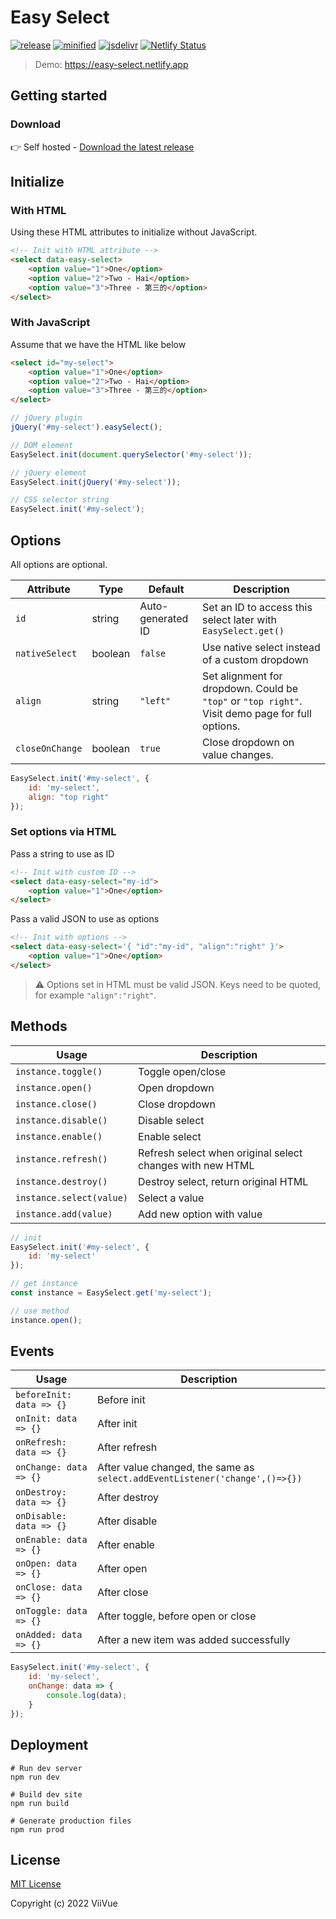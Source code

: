 # Easy Select

[![release](https://badgen.net/github/release/viivue/easy-select/)](https://github.com/viivue/easy-select/releases/latest)
[![minified](https://badgen.net/badge/minified/9KB/cyan)](https://www.jsdelivr.com/package/gh/viivue/easy-select)
[![jsdelivr](https://data.jsdelivr.com/v1/package/gh/viivue/easy-select/badge?style=rounded)](https://www.jsdelivr.com/package/gh/viivue/easy-select)
[![Netlify Status](https://api.netlify.com/api/v1/badges/84c6ed49-b3f3-450b-857a-ec904db724b7/deploy-status)](https://app.netlify.com/sites/easy-select/deploys)

> Demo: https://easy-select.netlify.app

## Getting started

### Download

👉 Self hosted - [Download the latest release](https://github.com/viivue/easy-select)

## Initialize

### With HTML

Using these HTML attributes to initialize without JavaScript.

```html
<!-- Init with HTML attribute -->
<select data-easy-select>
    <option value="1">One</option>
    <option value="2">Two - Hai</option>
    <option value="3">Three - 第三的</option>
</select>
```

### With JavaScript

Assume that we have the HTML like below

```html
<select id="my-select">
    <option value="1">One</option>
    <option value="2">Two - Hai</option>
    <option value="3">Three - 第三的</option>
</select>
```

```js
// jQuery plugin
jQuery('#my-select').easySelect();

// DOM element
EasySelect.init(document.querySelector('#my-select'));

// jQuery element
EasySelect.init(jQuery('#my-select'));

// CSS selector string
EasySelect.init('#my-select');
```

## Options

All options are optional.

| Attribute       | Type    | Default           | Description                                                                                      | 
|-----------------|---------|-------------------|--------------------------------------------------------------------------------------------------|
| `id`            | string  | Auto-generated ID | Set an ID to access this select later with `EasySelect.get()`                                    |
| `nativeSelect`  | boolean | `false`           | Use native select instead of a custom dropdown                                                   |
| `align`         | string  | `"left"`          | Set alignment for dropdown. Could be `"top"` or `"top right"`. Visit demo page for full options. |
| `closeOnChange` | boolean | `true`            | Close dropdown on value changes.                                                                 |

```js
EasySelect.init('#my-select', {
    id: 'my-select',
    align: "top right"
});
```

### Set options via HTML

Pass a string to use as ID

```html
<!-- Init with custom ID -->
<select data-easy-select="my-id">
    <option value="1">One</option>
</select>
```

Pass a valid JSON to use as options

```html
<!-- Init with options -->
<select data-easy-select='{ "id":"my-id", "align":"right" }'>
    <option value="1">One</option>
</select>
```

> ⚠️ Options set in HTML must be valid JSON. Keys need to be quoted, for example `"align":"right"`.


## Methods

| Usage                    | Description                                               | 
|--------------------------|-----------------------------------------------------------|
| `instance.toggle()`      | Toggle open/close                                         |
| `instance.open()`        | Open dropdown                                             |
| `instance.close()`       | Close dropdown                                            |
| `instance.disable()`     | Disable select                                            |
| `instance.enable()`      | Enable select                                             |
| `instance.refresh()`     | Refresh select when original select changes with new HTML |
| `instance.destroy()`     | Destroy select, return original HTML                      |
| `instance.select(value)` | Select a value                                            |
| `instance.add(value)`    | Add new option with value                                 |

```js
// init
EasySelect.init('#my-select', {
    id: 'my-select'
});

// get instance
const instance = EasySelect.get('my-select');

// use method
instance.open();
```

## Events

| Usage                    | Description                                                                 | 
|--------------------------|-----------------------------------------------------------------------------|
| `beforeInit: data => {}` | Before init                                                                 |
| `onInit: data => {}`     | After init                                                                  |
| `onRefresh: data => {}`  | After refresh                                                               |
| `onChange: data => {}`   | After value changed, the same as `select.addEventListener('change',()=>{})` |
| `onDestroy: data => {}`  | After destroy                                                               |
| `onDisable: data => {}`  | After disable                                                               |
| `onEnable: data => {}`   | After enable                                                                |
| `onOpen: data => {}`     | After open                                                                  |
| `onClose: data => {}`    | After close                                                                 |
| `onToggle: data => {}`   | After toggle, before open or close                                          |
| `onAdded: data => {}`    | After a new item was added successfully                                     |

```js
EasySelect.init('#my-select', {
    id: 'my-select',
    onChange: data => {
        console.log(data);
    }
});
```

## Deployment

```shell
# Run dev server
npm run dev

# Build dev site
npm run build

# Generate production files
npm run prod
```

## License

[MIT License](https://github.com/viivue/easy-select/blob/main/LICENSE)

Copyright (c) 2022 ViiVue
